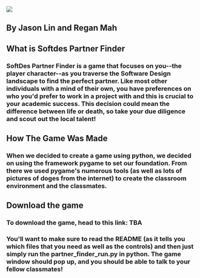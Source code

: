 ![](https://imgur.com/a/t7owk3d.jpg)

##          By Jason Lin and Regan Mah

## What is Softdes Partner Finder

### SoftDes Partner Finder is a game that focuses on you--the player character--as you traverse the Software Design landscape to find the perfect partner. Like most other individuals with a mind of their own, you have preferences on who you'd prefer to work in a project with and this is crucial to your academic success. This decision could mean the difference between life or death, so take your due diligence and scout out the local talent!

## How The Game Was Made

### When we decided to create a game using python, we decided on using the framework pygame to set our foundation. From there we used pygame's numerous tools (as well as lots of pictures of doges from the internet) to create the classroom environment and the classmates.

## Download the game

### To download the game, head to this link: TBA
### You'll want to make sure to read the README (as it tells you which files that you need as well as the controls) and then just simply run the partner_finder_run.py in python. The game window should pop up, and you should be able to talk to your fellow classmates!
